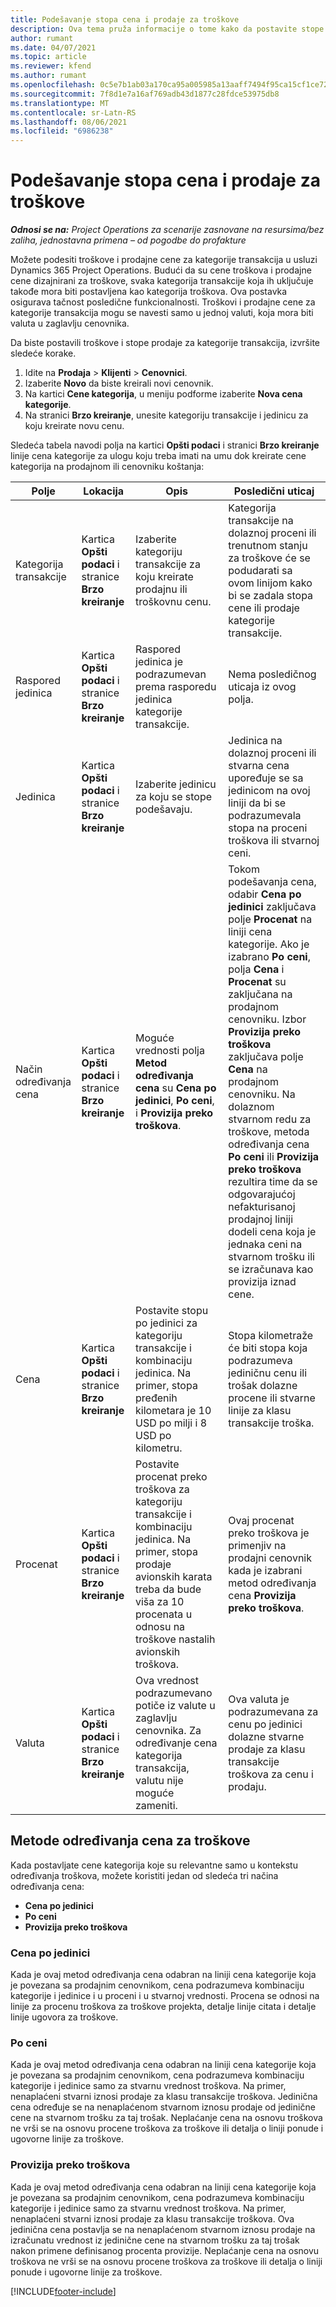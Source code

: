 ```yaml
---
title: Podešavanje stopa cena i prodaje za troškove
description: Ova tema pruža informacije o tome kako da postavite stope cena i prodaje za kategorije transakcija i troškova.
author: rumant
ms.date: 04/07/2021
ms.topic: article
ms.reviewer: kfend
ms.author: rumant
ms.openlocfilehash: 0c5e7b1ab03a170ca95a005985a13aaff7494f95ca15cf1ce726674ae9a14222
ms.sourcegitcommit: 7f8d1e7a16af769adb43d1877c28fdce53975db8
ms.translationtype: MT
ms.contentlocale: sr-Latn-RS
ms.lasthandoff: 08/06/2021
ms.locfileid: "6986238"
---
```

# <a name="set-up-cost-and-sales-rates-for-expenses"></a>Podešavanje stopa cena i prodaje za troškove

_**Odnosi se na:** Project Operations za scenarije zasnovane na resursima/bez zaliha, jednostavna primena – od pogodbe do profakture_

Možete podesiti troškove i prodajne cene za kategorije transakcija u usluzi Dynamics 365 Project Operations. Budući da su cene troškova i prodajne cene dizajnirani za troškove, svaka kategorija transakcije koja ih uključuje takođe mora biti postavljena kao kategorija troškova. Ova postavka osigurava tačnost posledične funkcionalnosti. Troškovi i prodajne cene za kategorije transakcija mogu se navesti samo u jednoj valuti, koja mora biti valuta u zaglavlju cenovnika.

Da biste postavili troškove i stope prodaje za kategorije transakcija, izvršite sledeće korake. 

1. Idite na **Prodaja** > **Klijenti** > **Cenovnici**.
2. Izaberite **Novo** da biste kreirali novi cenovnik. 
3. Na kartici **Cene kategorija**, u meniju podforme izaberite **Nova cena kategorije**. 
4. Na stranici **Brzo kreiranje**, unesite kategoriju transakcije i jedinicu za koju kreirate novu cenu.

Sledeća tabela navodi polja na kartici **Opšti podaci** i stranici **Brzo kreiranje** linije cena kategorije za ulogu koju treba imati na umu dok kreirate cene kategorija na prodajnom ili cenovniku koštanja:

| Polje | Lokacija | Opis | Posledični uticaj |
| --- | --- | --- | --- |
| Kategorija transakcije | Kartica **Opšti podaci** i stranice **Brzo kreiranje** | Izaberite kategoriju transakcije za koju kreirate prodajnu ili troškovnu cenu. | Kategorija transakcije na dolaznoj proceni ili trenutnom stanju za troškove će se podudarati sa ovom linijom kako bi se zadala stopa cene ili prodaje kategorije transakcije. |
| Raspored jedinica | Kartica **Opšti podaci** i stranice **Brzo kreiranje** | Raspored jedinica je podrazumevan prema rasporedu jedinica kategorije transakcije. | Nema posledičnog uticaja iz ovog polja. |
| Jedinica | Kartica **Opšti podaci** i stranice **Brzo kreiranje** | Izaberite jedinicu za koju se stope podešavaju. | Jedinica na dolaznoj proceni ili stvarna cena upoređuje se sa jedinicom na ovoj liniji da bi se podrazumevala stopa na proceni troškova ili stvarnoj ceni. |
| Način određivanja cena | Kartica **Opšti podaci** i stranice **Brzo kreiranje** | Moguće vrednosti polja **Metod određivanja cena** su **Cena po jedinici**, **Po ceni**, i **Provizija preko troškova**. | Tokom podešavanja cena, odabir **Cena po jedinici** zaključava polje **Procenat** na liniji cena kategorije. Ako je izabrano **Po ceni**, polja **Cena** i **Procenat** su zaključana na prodajnom cenovniku. Izbor **Provizija preko troškova** zaključava polje **Cena** na prodajnom cenovniku. Na dolaznom stvarnom redu za troškove, metoda određivanja cena **Po ceni** ili **Provizija preko troškova** rezultira time da se odgovarajućoj nefakturisanoj prodajnoj liniji dodeli cena koja je jednaka ceni na stvarnom trošku ili se izračunava kao provizija iznad cene. |
| Cena | Kartica **Opšti podaci** i stranice **Brzo kreiranje** | Postavite stopu po jedinici za kategoriju transakcije i kombinaciju jedinica. Na primer, stopa pređenih kilometara je 10 USD po milji i 8 USD po kilometru. | Stopa kilometraže će biti stopa koja podrazumeva jediničnu cenu ili trošak dolazne procene ili stvarne linije za klasu transakcije troška.|
| Procenat | Kartica **Opšti podaci** i stranice **Brzo kreiranje** | Postavite procenat preko troškova za kategoriju transakcije i kombinaciju jedinica. Na primer, stopa prodaje avionskih karata treba da bude viša za 10 procenata u odnosu na troškove nastalih avionskih troškova. | Ovaj procenat preko troškova je primenjiv na prodajni cenovnik kada je izabrani metod određivanja cena **Provizija preko troškova**. |
| Valuta | Kartica **Opšti podaci** i stranice **Brzo kreiranje** | Ova vrednost podrazumevano potiče iz valute u zaglavlju cenovnika. Za određivanje cena kategorija transakcija, valutu nije moguće zameniti. | Ova valuta je podrazumevana za cenu po jedinici dolazne stvarne prodaje za klasu transakcije troškova za cenu i prodaju. |

## <a name="pricing-methods-for-expenses"></a>Metode određivanja cena za troškove

Kada postavljate cene kategorija koje su relevantne samo u kontekstu određivanja troškova, možete koristiti jedan od sledeća tri načina određivanja cena:

- **Cena po jedinici**
- **Po ceni**
- **Provizija preko troškova**

### <a name="price-per-unit"></a>Cena po jedinici
Kada je ovaj metod određivanja cena odabran na liniji cena kategorije koja je povezana sa prodajnim cenovnikom, cena podrazumeva kombinaciju kategorije i jedinice i u proceni i u stvarnoj vrednosti. Procena se odnosi na linije za procenu troškova za troškove projekta, detalje linije citata i detalje linije ugovora za troškove.

### <a name="at-cost"></a>Po ceni
Kada je ovaj metod određivanja cena odabran na liniji cena kategorije koja je povezana sa prodajnim cenovnikom, cena podrazumeva kombinaciju kategorije i jedinice samo za stvarnu vrednost troškova. Na primer, nenaplaćeni stvarni iznosi prodaje za klasu transakcije troškova. Jedinična cena određuje se na nenaplaćenom stvarnom iznosu prodaje od jedinične cene na stvarnom trošku za taj trošak. Neplaćanje cena na osnovu troškova ne vrši se na osnovu procene troškova za troškove ili detalja o liniji ponude i ugovorne linije za troškove.

### <a name="markup-over-cost"></a>Provizija preko troškova
Kada je ovaj metod određivanja cena odabran na liniji cena kategorije koja je povezana sa prodajnim cenovnikom, cena podrazumeva kombinaciju kategorije i jedinice samo za stvarnu vrednost troškova. Na primer, nenaplaćeni stvarni iznosi prodaje za klasu transakcije troškova. Ova jedinična cena postavlja se na nenaplaćenom stvarnom iznosu prodaje na izračunatu vrednost iz jedinične cene na stvarnom trošku za taj trošak nakon primene definisanog procenta provizije. Neplaćanje cena na osnovu troškova ne vrši se na osnovu procene troškova za troškove ili detalja o liniji ponude i ugovorne linije za troškove.


[!INCLUDE[footer-include](../includes/footer-banner.md)]
